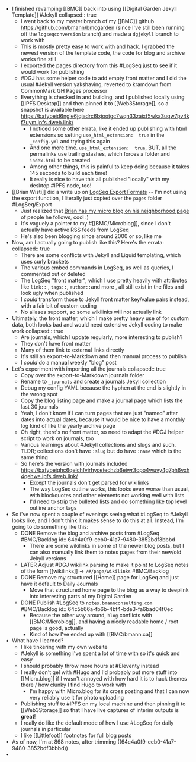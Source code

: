 - I finished revamping [[BMC]] back into using [[Digital Garden Jekyll Template]] #Jekyll
  collapsed:: true
	- I went back to my master branch of my [[BMC]] github https://github.com/bmann/bmcgarden (since I've still been running off the `logseqconversion` branch) and made a `dgjekyll` branch to work with
	- This is mostly pretty easy to work with and hack. I grabbed the newest version of the template code, the code for blog and archive works fine still
	- I exported the pages directory from this #LogSeq just to see if it would work for publishing
	- #DGJ has some helper code to add empty front matter and I did the usual #Jekyll version yakshaving, reverted to kramdown from CommonMark GH Pages processor
	- Everything is checked in and building, and I published locally using [[IPFS Desktop]] and then pinned it to [[Web3Storage]], so a snapshot is available here https://bafybeid6ngle6jqiadrc6lxjootgc7wqn33zaixf5wka3uqw7pv4kf7uym.ipfs.dweb.link/
		- I noticed some other errata, like it ended up publishing with html extensions so setting `use_html_extension:  true` in the `_config.yml` and trying this again
		- And one more time. `use_html_extension:  true`, BUT, all the permalinks use trailing slashes, which forces a folder and `index.html` to be created
		- Among other things, this is painful to keep doing because it takes 145 seconds to build each time!
		- It really is nice to have this all published "locally" with my desktop #IPFS node, too!
- [[Brian Wisti]] did a write up on [LogSeq Export Formats](https://randomgeekery.org/post/2022/03/logseqs-export-formats/) -- I'm not using the export function, I literally just copied over the `pages` folder #LogSeq/Export
	- Just realized that [Brian has my micro blog on his neighborhood page](https://randomgeekery.org/neighborhood/) of people he follows, cool :)
	- It's vaguely a pointer to my #[[BMC/Microblog]], since I don't actually have active RSS feeds from LogSeq
	- He's also been blogging since around 2000 or so, like me
- Now, am I actually going to publish like this? Here's the errata:
  collapsed:: true
	- There are some conflicts with Jekyll and Liquid templating, which uses curly brackets
	- The various embed commands in LogSeq, as well as queries, I commented out or deleted
	- The LogSeq "front matter", which I use pretty heavily with attributes like `link::` , `tags::`, `author::`and more , all still exist in the files and look ugly when published
	- I _could_ transform those to Jekyll front matter key/value pairs instead, with a fair bit of custom coding
	- No aliases support, so some wikilinks will not actually link
- Ultimately, the front matter, which I make pretty heavy use of for custom data, both looks bad and would need extensive Jekyll coding to make work
  collapsed:: true
	- Are journals, which I update regularly, more interesting to publish?
	- They don't have front matter
	- Many of them link to external links directly
	- It's still an export-to-Markdown and then manual process to publish
	- I _could_ do a manual weekly "blog" post
- Let's experiment with importing all the journals
  collapsed:: true
	- Copy over the export-to-Markdown journals folder
	- Rename to `_journals` and create a journals Jekyll collection
	- Debug my config YAML because the hyphen at the end is slightly in the wrong spot
	- Copy the blog listing page and make a journal page which lists the last 30 journals
	- Yeah, I don't know if I can turn pages that are just "named" after dates into actual dates, because it would be nice to have a monthly log kind of like the yearly archive page
	- Oh right, there's no front matter, so need to adapt the #DGJ helper script to work on journals, too
	- Various learnings about #Jekyll collections and slugs and such. TLDR; collections don't have `:slug` but do have `:name` which is the same thing
	- So here's the version with journals included https://bafybeighc6qelchfvirhycetechzb6eiwr3opo4wuvy4g7ph6vxh4qehwe.ipfs.dweb.link/
		- Except the journals don't get parsed for wikilinks
		- The way LogSeq outline works, this looks even worse than usual, with blockquotes and other elements not working well with lists
		- I'd need to strip the bulleted lists and do something like top level outline anchor tags
- So i've now spent a couple of evenings seeing what #LogSeq to #Jekyll looks like, and I don't think it makes sense to do this at all. Instead, I'm going to do something like this:
	- DONE Remove the blog and archive posts from #LogSeq #BMC/Backlog
	  id:: 64c4a0f9-eeb0-41a7-9480-3852bdf3bbbd
		- There are some wikilinks in some of the newer blog posts, but I can also manually link them to notes pages from their new/old Jekyll versions
	- LATER Adjust #DGJ wikilink parsing to make it point to LogSeq notes of the form [[wikilinks]] -> `/#/page/wikilinks` #BMC/Backlog
	- DONE Remove my structured [[Home]] page for LogSeq and just have it default to Daily Journals
		- Move that structured home page to the blog as a way to deeplink into interesting parts of my Digital Garden
	- DONE Publish #LogSeq to `notes.bmannconsulting.com` #BMC/Backlog
	  id:: 64c5b66a-fb6b-4bf4-bde3-fa6bad04f0ec
		- Because the other way around, `blog` conflicts with [[BMC/Microblog]], and having a nicely readable home / root page is good, actually
		- Kind of how I've ended up with [[BMC/bmann.ca]]
- What have I learned?
	- I like tinkering with my own website
	- #Jekyll is something I've spent a lot of time with so it's quick and easy
	- I should probably throw more hours at #Eleventy instead
	- I really don't gel with #Hugo and I'd probably put more stuff into [[Micro.blog]] if I wasn't annoyed with how hard it is to hack themes there / how clunky I find Hugo to work with
		- I'm happy with Micro.blog for its cross posting and that I can now very reliably use it for photo uploading
	- Publishing stuff to #IPFS on my local machine and then pinning it to [[Web3Storage]] so that I have live captures of interim outputs is **great**!
	- I really do like the default mode of how I use #LogSeq for daily journals in particular
	- I like [[Littlefoot]] footnotes for full blog posts
- As of now, I'm at 868 notes, after trimming ((64c4a0f9-eeb0-41a7-9480-3852bdf3bbbd))
-